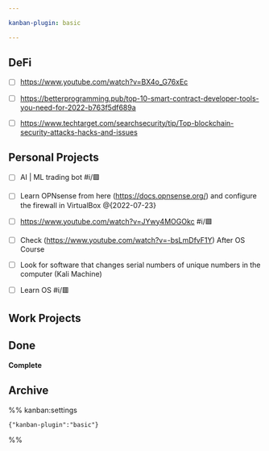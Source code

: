 ```yaml
---

kanban-plugin: basic

---
```


## DeFi

- [ ] https://www.youtube.com/watch?v=BX4o_G76xEc
- [ ] https://betterprogramming.pub/top-10-smart-contract-developer-tools-you-need-for-2022-b763f5df689a
- [ ] https://www.techtarget.com/searchsecurity/tip/Top-blockchain-security-attacks-hacks-and-issues


## Personal Projects

- [ ] AI | ML trading bot #i/🟩
- [ ] Learn OPNsense from here (https://docs.opnsense.org/) and configure the firewall in VirtualBox @{2022-07-23}
- [ ] https://www.youtube.com/watch?v=JYwy4MOGOkc #i/🟩
- [ ] Check (https://www.youtube.com/watch?v=-bsLmDfvF1Y) After OS Course
- [ ] Look for software that changes serial numbers of unique numbers in the computer (Kali Machine)
- [ ] Learn OS #i/🟥


## Work Projects



## Done

**Complete**


## Archive





%% kanban:settings
```
{"kanban-plugin":"basic"}
```
%%
